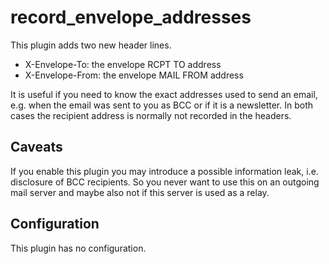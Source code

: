 record\_envelope\_addresses
=========================

This plugin adds two new header lines.

* X-Envelope-To: the envelope RCPT TO address
* X-Envelope-From: the envelope MAIL FROM address

It is useful if you need to know the exact addresses used to send an email, e.g. when
the email was sent to you as BCC or if it is a newsletter. In both cases the recipient
address is normally not recorded in the headers.

Caveats
-------

If you enable this plugin you may introduce a possible information leak, i.e. disclosure
of BCC recipients. So you never want to use this on an outgoing mail server and maybe also
not if this server is used as a relay.

Configuration
-------------

This plugin has no configuration.
